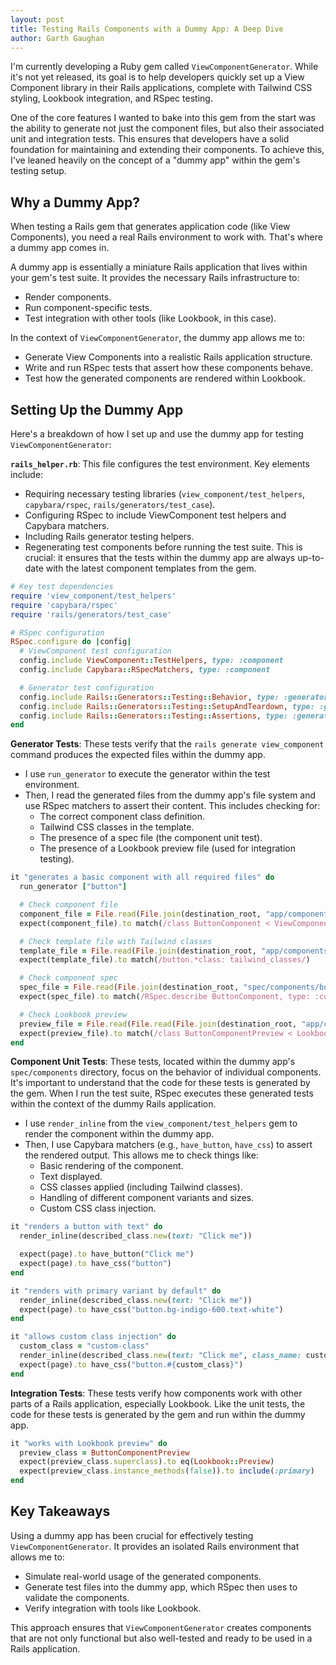```yaml
---
layout: post
title: Testing Rails Components with a Dummy App: A Deep Dive
author: Garth Gaughan
---
```


I'm currently developing a Ruby gem called `ViewComponentGenerator`. While it's not yet released, its goal is to help developers quickly set up a View Component library in their Rails applications, complete with Tailwind CSS styling, Lookbook integration, and RSpec testing.

One of the core features I wanted to bake into this gem from the start was the ability to generate not just the component files, but also their associated unit and integration tests. This ensures that developers have a solid foundation for maintaining and extending their components. To achieve this, I've leaned heavily on the concept of a "dummy app" within the gem's testing setup.

## Why a Dummy App?

When testing a Rails gem that generates application code (like View Components), you need a real Rails environment to work with. That's where a dummy app comes in.

A dummy app is essentially a miniature Rails application that lives within your gem's test suite. It provides the necessary Rails infrastructure to:

* Render components.
* Run component-specific tests.
* Test integration with other tools (like Lookbook, in this case).

In the context of `ViewComponentGenerator`, the dummy app allows me to:

* Generate View Components into a realistic Rails application structure.
* Write and run RSpec tests that assert how these components behave.
* Test how the generated components are rendered within Lookbook.

## Setting Up the Dummy App

Here's a breakdown of how I set up and use the dummy app for testing `ViewComponentGenerator`:

**`rails_helper.rb`**: This file configures the test environment. Key elements include:

* Requiring necessary testing libraries (`view_component/test_helpers`, `capybara/rspec`, `rails/generators/test_case`).
* Configuring RSpec to include ViewComponent test helpers and Capybara matchers.
* Including Rails generator testing helpers.
* Regenerating test components before running the test suite. This is crucial: it ensures that the tests within the dummy app are always up-to-date with the latest component templates from the gem.

```ruby
# Key test dependencies
require 'view_component/test_helpers'
require 'capybara/rspec'
require 'rails/generators/test_case'

# RSpec configuration
RSpec.configure do |config|
  # ViewComponent test configuration
  config.include ViewComponent::TestHelpers, type: :component
  config.include Capybara::RSpecMatchers, type: :component

  # Generator test configuration
  config.include Rails::Generators::Testing::Behavior, type: :generator
  config.include Rails::Generators::Testing::SetupAndTeardown, type: :generator
  config.include Rails::Generators::Testing::Assertions, type: :generator
end
```

**Generator Tests**: These tests verify that the `rails generate view_component` command produces the expected files within the dummy app.

* I use `run_generator` to execute the generator within the test environment.
* Then, I read the generated files from the dummy app's file system and use RSpec matchers to assert their content. This includes checking for:
    * The correct component class definition.
    * Tailwind CSS classes in the template.
    * The presence of a spec file (the component unit test).
    * The presence of a Lookbook preview file (used for integration testing).

```ruby
it "generates a basic component with all required files" do
  run_generator ["button"]

  # Check component file
  component_file = File.read(File.join(destination_root, "app/components/button_component.rb"))
  expect(component_file).to match(/class ButtonComponent < ViewComponent::Base/)

  # Check template file with Tailwind classes
  template_file = File.read(File.join(destination_root, "app/components/button_component.html.erb"))
  expect(template_file).to match(/button.*class: tailwind_classes/)

  # Check component spec
  spec_file = File.read(File.join(destination_root, "spec/components/button_component_spec.rb"))
  expect(spec_file).to match(/RSpec.describe ButtonComponent, type: :component/)

  # Check Lookbook preview
  preview_file = File.read(File.read(File.join(destination_root, "app/components/previews/button_component_preview.rb")))
  expect(preview_file).to match(/class ButtonComponentPreview < Lookbook::Preview/)
end
```

**Component Unit Tests**: These tests, located within the dummy app's `spec/components` directory, focus on the behavior of individual components. It's important to understand that the code for these tests is generated by the gem. When I run the test suite, RSpec executes these generated tests within the context of the dummy Rails application.

* I use `render_inline` from the `view_component/test_helpers` gem to render the component within the dummy app.
* Then, I use Capybara matchers (e.g., `have_button`, `have_css`) to assert the rendered output. This allows me to check things like:
    * Basic rendering of the component.
    * Text displayed.
    * CSS classes applied (including Tailwind classes).
    * Handling of different component variants and sizes.
    * Custom CSS class injection.

```ruby
it "renders a button with text" do
  render_inline(described_class.new(text: "Click me"))

  expect(page).to have_button("Click me")
  expect(page).to have_css("button")
end

it "renders with primary variant by default" do
  render_inline(described_class.new(text: "Click me"))
  expect(page).to have_css("button.bg-indigo-600.text-white")
end

it "allows custom class injection" do
  custom_class = "custom-class"
  render_inline(described_class.new(text: "Click me", class_name: custom_class))
  expect(page).to have_css("button.#{custom_class}")
end
```

**Integration Tests**: These tests verify how components work with other parts of a Rails application, especially Lookbook. Like the unit tests, the code for these tests is generated by the gem and run within the dummy app.

```ruby
it "works with Lookbook preview" do
  preview_class = ButtonComponentPreview
  expect(preview_class.superclass).to eq(Lookbook::Preview)
  expect(preview_class.instance_methods(false)).to include(:primary)
end
```

## Key Takeaways

Using a dummy app has been crucial for effectively testing `ViewComponentGenerator`. It provides an isolated Rails environment that allows me to:

* Simulate real-world usage of the generated components.
* Generate test files into the dummy app, which RSpec then uses to validate the components.
* Verify integration with tools like Lookbook.

This approach ensures that `ViewComponentGenerator` creates components that are not only functional but also well-tested and ready to be used in a Rails application.
```
